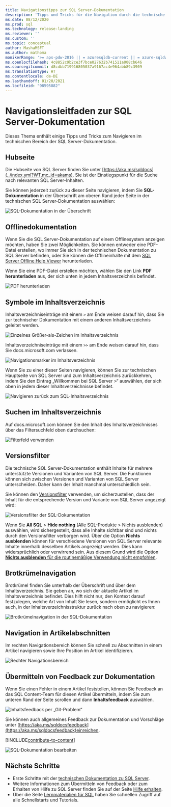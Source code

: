 ```yaml
---
title: Navigationstipps zur SQL Server-Dokumentation
description: 'Tipps und Tricks für die Navigation durch die technische Dokumentation von SQL Server: Erläuterungen z. B. zur Hubseite, zum Inhaltsverzeichnis, zur Überschrift sowie zur Verwendung der Brotkrümelnavigation und zur Verwendung des Versionsfilters.'
ms.date: 08/12/2020
ms.prod: sql
ms.technology: release-landing
ms.reviewer: ''
ms.custom: ''
ms.topic: conceptual
author: MashaMSFT
ms.author: mathoma
monikerRange: '>= aps-pdw-2016 || = azuresqldb-current || = azure-sqldw-latest || >= sql-server-2016 || >= sql-server-linux-2017'
ms.openlocfilehash: 4c8852c9b2ce3f7bce027632b741511a008cb646
ms.sourcegitcommit: d8cdbb719916805037a9167ac4e964abb89c3909
ms.translationtype: HT
ms.contentlocale: de-DE
ms.lasthandoff: 01/20/2021
ms.locfileid: "98595882"
---
```

# <a name="sql-server-docs-navigation-guide"></a>Navigationsleitfaden zur SQL Server-Dokumentation

Dieses Thema enthält einige Tipps und Tricks zum Navigieren im technischen Bereich der SQL Server-Dokumentation.  

## <a name="hub-page"></a>Hubseite

Die Hubseite von SQL Server finden Sie unter [https://aka.ms/sqldocs](../index.yml?WT.mc_id=akams). Sie ist der Einstiegspunkt für die Suche nach relevanten SQL Server-Inhalten.

Sie können jederzeit zurück zu dieser Seite navigieren, indem Sie **SQL-Dokumentation** in der Überschrift am oberen Rand jeder Seite in der technischen SQL Server-Dokumentation auswählen: 

![SQL-Dokumentation in der Überschrift](media/sql-server-docs-navigation-guide/sql-docs-in-header.png)

## <a name="offline-documentation"></a>Offlinedokumentation

Wenn Sie die SQL Server-Dokumentation auf einem Offlinesystem anzeigen möchten, haben Sie zwei Möglichkeiten. Sie können entweder eine PDF-Datei erstellen, wo immer Sie sich in der technischen Dokumentation zu SQL Server befinden, oder Sie können die Offlineinhalte mit dem [SQL Server Offline Help Viewer](./sql-server-offline-documentation.md) herunterladen. 

Wenn Sie eine PDF-Datei erstellen möchten, wählen Sie den Link **PDF herunterladen** aus, der sich unten in jedem Inhaltsverzeichnis befindet.


![PDF herunterladen](media/sql-server-docs-navigation-guide/download-pdf.png)

## <a name="toc-symbols"></a>Symbole im Inhaltsverzeichnis 

Inhaltsverzeichniseinträge mit einem `>` am Ende weisen darauf hin, dass Sie zur technischer Dokumentation mit einem anderen Inhaltsverzeichnis geleitet werden. 

![Einzelnes Größer-als-Zeichen im Inhaltsverzeichnis](media/sql-server-docs-navigation-guide/single-carrots-in-sql-docs-toc.png)

Inhaltsverzeichniseinträge mit einem `>>` am Ende weisen darauf hin, dass Sie docs.microsoft.com verlassen. 

![Navigationsmarker im Inhaltsverzeichnis](media/sql-server-docs-navigation-guide/double-carrots-in-sql-docs-toc.png)

Wenn Sie zu einer dieser Seiten navigieren, können Sie zur technischen Hauptseite von SQL Server und zum Inhaltsverzeichnis zurückkehren, indem Sie den Eintrag „Willkommen bei SQL Server >“ auswählen, der sich oben in jedem dieser Inhaltsverzeichnisse befindet. 

![Navigieren zurück zum SQL-Inhaltsverzeichnis](media/sql-server-docs-navigation-guide/navigate-back-to-sql-toc.png)

## <a name="toc-search"></a>Suchen im Inhaltsverzeichnis 
Auf docs.microsoft.com können Sie den Inhalt des Inhaltsverzeichnisses über das Filtersuchfeld oben durchsuchen: 

![Filterfeld verwenden](media/sql-server-docs-navigation-guide/sql-docs-toc-filter.gif)

## <a name="version-filter"></a>Versionsfilter
Die technische SQL Server-Dokumentation enthält Inhalte für mehrere unterstützte Versionen und Varianten von SQL Server. Die Funktionen können sich zwischen Versionen und Varianten von SQL Server unterscheiden. Daher kann der Inhalt manchmal unterschiedlich sein. 

Sie können den [Versionsfilter](versioning-system-monikers-ui-sql-server.md) verwenden, um sicherzustellen, dass der Inhalt für die entsprechende Version und Variante von SQL Server angezeigt wird: 

![Versionsfilter der SQL-Dokumentation](media/sql-server-docs-navigation-guide/sql-docs-version-filter.gif)

Wenn Sie **All SQL** \> **Hide nothing** (Alle SQL-Produkte > Nichts ausblenden) auswählen, wird sichergestellt, dass alle Inhalte sichtbar sind und nichts durch den Versionsfilter verborgen wird. Über die Option **Nichts ausblenden** können für verschiedene Versionen von SQL Server relevante Inhalte innerhalb desselben Artikels angezeigt werden. Dies kann widersprüchlich oder verwirrend sein. Aus diesem Grund wird die Option [**Nichts ausblenden** für die routinemäßige Verwendung nicht empfohlen](versioning-system-monikers-ui-sql-server.md#anchor-allsql-hidenothing). 

## <a name="breadcrumbs"></a>Brotkrümelnavigation

Brotkrümel finden Sie unterhalb der Überschrift und über dem Inhaltsverzeichnis. Sie geben an, wo sich der aktuelle Artikel im Inhaltsverzeichnis befindet.  Dies hilft nicht nur, den Kontext darauf festzulegen, welche Art von Inhalt Sie lesen, sondern ermöglicht es Ihnen auch, in der Inhaltsverzeichnisstruktur zurück nach oben zu navigieren:

![Brotkrümelnavigation in der SQL-Dokumentation](media/sql-server-docs-navigation-guide/sql-docs-bread-crumbs.gif)

## <a name="article-section-navigation"></a>Navigation in Artikelabschnitten

Im rechten Navigationsbereich können Sie schnell zu Abschnitten in einem Artikel navigieren sowie Ihre Position im Artikel identifizieren.  

![Rechter Navigationsbereich](media/sql-server-docs-navigation-guide/sql-docs-right-hand-navigation.gif)


## <a name="submit-docs-feedback"></a>Übermitteln von Feedback zur Dokumentation

Wenn Sie einen Fehler in einem Artikel feststellen, können Sie Feedback an das SQL Content-Team für diesen Artikel übermitteln, indem Sie zum unteren Rand der Seite scrollen und dann **Inhaltsfeedback** auswählen.

![Inhaltsfeedback per „Git-Problem“](media/sql-server-get-help/git-issues.png)

Sie können auch allgemeines Feedback zur Dokumentation und Vorschläge unter [https://aka.ms/sqldocsfeedback](https://aka.ms/sqldocsfeedback)einreichen. 

[!INCLUDE[contribute-to-content](../includes/paragraph-content/contribute-to-content.md)]

![SQL-Dokumentation bearbeiten](media/sql-server-docs-navigation-guide/edit-sql-docs.gif)

## <a name="next-steps"></a>Nächste Schritte

- Erste Schritte mit der [technischen Dokumentation zu SQL Server](index.yml).
- Weitere Informationen zum Übermitteln von Feedback oder zum Erhalten von Hilfe zu SQL Server finden Sie auf der Seite [Hilfe erhalten](sql-server-get-help.md). 
- Über die Seite [Lernmaterialien für SQL](../sql-server/educational-sql-resources.yml) haben Sie schnellen Zugriff auf alle Schnellstarts und Tutorials.